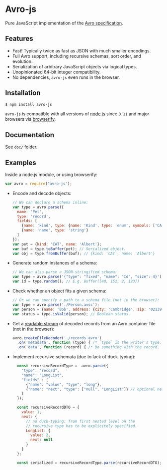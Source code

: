 <!--
Licensed to the Apache Software Foundation (ASF) under one
or more contributor license agreements.  See the NOTICE file
distributed with this work for additional information
regarding copyright ownership.  The ASF licenses this file
to you under the Apache License, Version 2.0 (the
"License"); you may not use this file except in compliance
with the License.  You may obtain a copy of the License at

https://www.apache.org/licenses/LICENSE-2.0

Unless required by applicable law or agreed to in writing, software
distributed under the License is distributed on an "AS IS" BASIS,
WITHOUT WARRANTIES OR CONDITIONS OF ANY KIND, either express or implied.
See the License for the specific language governing permissions and
limitations under the License.
-->


# Avro-js

Pure JavaScript implementation of the [Avro specification](https://avro.apache.org/docs/current/spec.html).


## Features

+ Fast! Typically twice as fast as JSON with much smaller encodings.
+ Full Avro support, including recursive schemas, sort order, and evolution.
+ Serialization of arbitrary JavaScript objects via logical types.
+ Unopinionated 64-bit integer compatibility.
+ No dependencies, `avro-js` even runs in the browser.


## Installation

```bash
$ npm install avro-js
```

`avro-js` is compatible with all versions of [node.js][] since `0.11` and major
browsers via [browserify][].


## Documentation

See `doc/` folder.


## Examples

Inside a node.js module, or using browserify:

```javascript
var avro = require('avro-js');
```

+ Encode and decode objects:

  ```javascript
  // We can declare a schema inline:
  var type = avro.parse({
    name: 'Pet',
    type: 'record',
    fields: [
      {name: 'kind', type: {name: 'Kind', type: 'enum', symbols: ['CAT', 'DOG']}},
      {name: 'name', type: 'string'}
    ]
  });
  var pet = {kind: 'CAT', name: 'Albert'};
  var buf = type.toBuffer(pet); // Serialized object.
  var obj = type.fromBuffer(buf); // {kind: 'CAT', name: 'Albert'}
  ```

+ Generate random instances of a schema:

  ```javascript
  // We can also parse a JSON-stringified schema:
  var type = avro.parse('{"type": "fixed", "name": "Id", "size": 4}');
  var id = type.random(); // E.g. Buffer([48, 152, 2, 123])
  ```

+ Check whether an object fits a given schema:

  ```javascript
  // Or we can specify a path to a schema file (not in the browser):
  var type = avro.parse('./Person.avsc');
  var person = {name: 'Bob', address: {city: 'Cambridge', zip: '02139'}};
  var status = type.isValid(person); // Boolean status.
  ```

+ Get a [readable stream][readable-stream] of decoded records from an Avro
  container file (not in the browser):

  ```javascript
  avro.createFileDecoder('./records.avro')
    .on('metadata', function (type) { /* `type` is the writer's type. */ })
    .on('data', function (record) { /* Do something with the record. */ });
  ```

+ Implement recursive schemata (due to lack of duck-typing):

  ```javascript
    const recursiveRecordType =  avro.parse({
      "type": "record",
      "name": "LongList",
      "fields" : [
        {"name": "value", "type": "long"},             
        {"name": "next", "type": ["null", "LongList"]} // optional next element via recursion
      ]
    });

    const recursiveRecordDTO = {
      value: 1,
      next: {
        // no duck-typing: from first nested level on the 
        // recursive type has to be explicitely specified.
        LongList: {
          value: 2,
          next: null
        }
      }
    };

    const serialized = recursiveRecordType.parse(recursiveRecordDTO);
  ```


[node.js]: https://nodejs.org/en/
[readable-stream]: https://nodejs.org/api/stream.html#stream_class_stream_readable
[browserify]: http://browserify.org/
